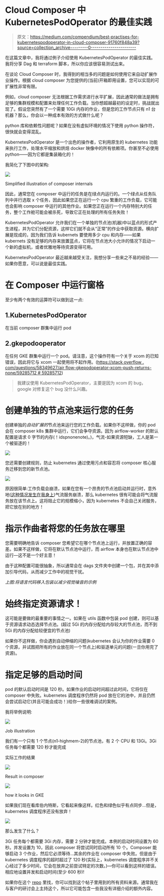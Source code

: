 # Cloud Composer 中 KubernetesPodOperator 的最佳实践

> 原文：<https://medium.com/compendium/best-practises-for-kubernetespodoperator-in-cloud-composer-91760f848a39?source=collection_archive---------0----------------------->

在这篇文章中，我将通过例子介绍使用 KubernetesPodOperator 的最佳实践。我将分享 Dag 和 terraform 脚本，所以你应该很容易测试出来。

在谈论 Cloud Composer 时，我得到的相当多的问题是如何使用它来自动扩展作业操作。根据 cloud composer 为您提供的(当前)开箱即用设置，您可以实现的可扩展性非常有限。

例如，cloud composer 无法根据工作需求进行水平扩展，因此通常的做法是拥有足够的集群规模和配置来处理任何工作负载。当你想超越最初的设定时，挑战就出现了。假设您突然有了一个需要 10Gi 内存的作业，但是您的工作节点只有 n1 台机器？那么，你会以一种成本有效的方式做什么呢？

python 库和依赖性问题呢？如果在没有虚拟环境的情况下使用 python 操作符，很快就会变得混乱。

KubernetesPodOperator 是一个出色的操作者，它利用原生的 kubernetes 功能来执行工作，处理水平缩放和烘焙 docker 映像中的所有依赖项。你甚至不必使用 python——因为它都是集装箱化的！

我简化了下图中的架构:

![](img/4c6f158ba531180dad9075faf351562c.png)

Simplified illustration of composer internals

因此，通常您在 composer 中运行的任务是在绿点内运行的。一个绿点从任务队列中并行选取 x 个任务，因此如果您正在运行一个 cpu 繁重的工作负载，它可能也会影响 composer 中运行的其他作业。如果您正在运行一个内存特别大的任务，整个工作舱可能会被杀死，导致它正在处理的所有任务失败！

KubernetesPodOperator 允许我们在一个单独的节点池(机器)中以蓝点的形式产生进程，并为它们分配资源，这样它们就不会从“正常”的作业中获取资源。横向扩展是现成的，因为我们告诉 kubernets 要使用多少 cpu 和内存——如果 kubernets 没有足够的内存来放置蓝点，它将在节点池大小允许的情况下启动一个新的虚拟机，或者优雅地等待资源变得可用。

KubernetesPodOperator 最近越来越受关注，我想分享一些来之不易的经验——如果你愿意，可以说是最佳实践。

# 在 Composer 中运行窗格

至少有两个有效的运算符可以做到这一点:

## 1.KubernetesPodOperator

在当前 composer 群集中运行 pod

## 2.gkepodooperator

在任何 GKE 群集中运行一个 pod。请注意，这个操作符有一个关于 xcom 的已知错误，因此将它与 xcom 一起使用将不起作用。([https://stack overflow . com/questions/58349627/air flow-gkepodoperator-xcom-push-returns-none/59285712 # 59285712](https://stackoverflow.com/questions/58349627/airflow-gkepodoperator-xcom-push-returns-none/59285712#59285712))

> 我建议使用 KubernetesPodOperator，主要是因为 xcom 的 bug，google 对修复这个 bug 没什么兴趣。

# 创建单独的节点池来运行您的任务

创建单独的*自动扩展的*节点池来运行您的工作负载。如果你不这样做，你的 pod 会在 composer k8s 集群中运行，它们会争夺资源。因为 airflow-worker 的默认配置是请求 0 字节的内存(！idspnonenote)。)，气流-如果资源短缺，工人是第一个被驱逐的！

![](img/3e536a88e2f2e65578cc5604a48ebcd9.png)

您还需要创建规则，防止 kubernetes 通过使用污点和容忍将 composer 核心服务迁移到您的新节点池。

![](img/418f923fd690d059b194929faec8f7a8.png)

原因很简单:工作负载会崩溃，如果在您有一个昂贵的节点池启动并运行时，意外地([这种情况发生在我身上](/@ael_78866/troubleshooting-cloud-composer-a2c074c69dcc))气流服务崩溃，那么 kubernetes 很有可能会将气流服务放在该节点上。这将阻止它的规模缩小，因为 kubernetes 不会自己关闭服务，把它放在别的地方！

# 指示作曲者将您的任务放在哪里

您需要明确地告诉 composer 您希望它在哪个节点池上运行，并放置正确的容差。如果不这样做，它将在默认节点池中运行，而 airflow 本身也在默认节点池中运行—这不是一个好主意！

由于这种配置可能很抽象，所以通常会在 dags 文件夹中创建一个包，并在其中添加引导代码，从而减少工作中的视觉干扰。

*上图:将语言代码移入包装以减少视觉噪音的示例*

# 始终指定资源请求！

这可能是要做的最重要的事情之一。如果在 utils 函数中包装 pod 创建，则可以基于资源请求动态选择节点池。(超过 5Gi 的内存分配给内存较大的节点池，而不到 5Gi 的内存分配给较便宜的节点池)

如果你不这样做，你会遇到自动伸缩的问题(kubernetes 会认为你的作业需要 0 个资源，并试图把所有的作业放在同一个节点上)和驱逐单元的问题(一旦你用完了资源)。

# 指定足够的启动时间

pod 的默认启动时间是 120 秒。如果作业的启动时间超过此时间，它将仅在 composer 中失败。kubernetes 调度程序仍然将 pod 放在它的池中，并且仍然会尝试启动它(并且可能会成功！)给你一些很难调试的案例。

我将举例说明:

![](img/5c1581a77ab6c395de99ca4f5f30ff01.png)

Job illustration

我们有一个只有 1 个节点(n1-highmem-2)的节点池，有 2 个 CPU 和 13Gi。3Gi 任务每个都需要 120 秒才能完成

实际工作的结果

![](img/2d4c9f257f7352e6ec04be0e5d59fd09.png)

Result in composer

![](img/bc4ac970550517759164fb955a5081d5.png)

how it looks in GKE

如果我们现在看库伯内特斯，它看起来像这样。红色和绿色似乎有点同步…但是，kubernetes 调度程序还没有放弃！

![](img/e00e67b1d633e9a4e0090ceb3feb0303.png)

那么发生了什么？

3Gi 任务每个都需要 3Gi 内存，需要 2 分钟才能完成。本例的启动时间设置为 60 秒。并发设置为 10，因此 composer 将尝试同时启动所有 10 个。Composer 能够启动 3 个作业，然后它必须等待…其余的作业在 composer 中失败。但是由于 kubernetes 调度程序的超时超过了 120 秒(实际上，kubernetes 调度程序并不关心经过了多少时间，它会在放弃之前尝试特定的次数。)—你可以看到这样的错误。相应地设置并发和启动时间(至少 600 秒)!

如果你在这个 [repo](https://github.com/ael-computas/gcp-cloud-composer-pod-operator) 里找，你可以找到这个帖子里用到的所有资料来源。通常我在与客户的研讨会上主持这个，所以它可能包含一些我没有详细介绍的额外内容。